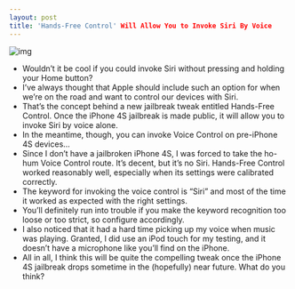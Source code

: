 ```yaml
---
layout: post
title: 'Hands-Free Control' Will Allow You to Invoke Siri By Voice
---
```

![img](http://media.idownloadblog.com/wp-content/uploads/2011/11/Hands-Free-Control.png)
* Wouldn’t it be cool if you could invoke Siri without pressing and holding your Home button?
* I’ve always thought that Apple should include such an option for when we’re on the road and want to control our devices with Siri.
* That’s the concept behind a new jailbreak tweak entitled Hands-Free Control. Once the iPhone 4S jailbreak is made public, it will allow you to invoke Siri by voice alone.
* In the meantime, though, you can invoke Voice Control on pre-iPhone 4S devices…
* Since I don’t have a jailbroken iPhone 4S, I was forced to take the ho-hum Voice Control route. It’s decent, but it’s no Siri. Hands-Free Control worked reasonably well, especially when its settings were calibrated correctly.
* The keyword for invoking the voice control is “Siri” and most of the time it worked as expected with the right settings.
* You’ll definitely run into trouble if you make the keyword recognition too loose or too strict, so configure accordingly.
* I also noticed that it had a hard time picking up my voice when music was playing. Granted, I did use an iPod touch for my testing, and it doesn’t have a microphone like you’ll find on the iPhone.
* All in all, I think this will be quite the compelling tweak once the iPhone 4S jailbreak drops sometime in the (hopefully) near future. What do you think?

